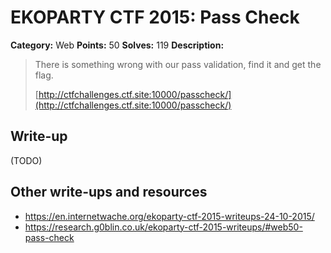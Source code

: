 # EKOPARTY CTF 2015: Pass Check

**Category:** Web
**Points:** 50
**Solves:** 119
**Description:**

> There is something wrong with our pass validation, find it and get the flag.
>
> [http://ctfchallenges.ctf.site:10000/passcheck/](http://ctfchallenges.ctf.site:10000/passcheck/)


## Write-up

(TODO)

## Other write-ups and resources

* <https://en.internetwache.org/ekoparty-ctf-2015-writeups-24-10-2015/>
* <https://research.g0blin.co.uk/ekoparty-ctf-2015-writeups/#web50-pass-check>
